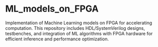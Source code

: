 # ML_models_on_FPGA
Implementation of Machine Learning models on FPGA for accelerating computation. This repository includes HDL/SystemVerilog designs, testbenches, and integration of ML algorithms with FPGA hardware for efficient inference and performance optimization.
